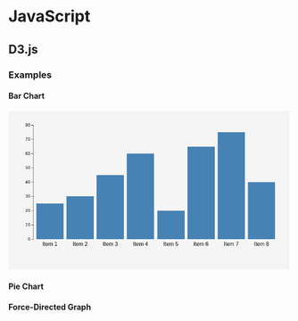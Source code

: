 # JavaScript


## D3.js

### Examples

#### Bar Chart
![image](D3.js/D3.js%20Bar%20Chart/bar_chart_d3.png)

 


#### Pie Chart


#### Force-Directed Graph

